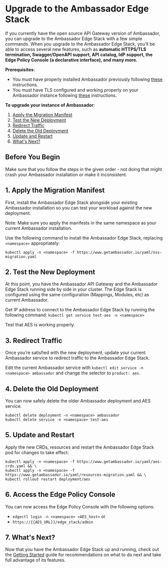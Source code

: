# Upgrade to the Ambassador Edge Stack

If you currently have the open source API Gateway version of Ambassador, you can upgrade to the Ambassador Edge Stack with a few simple commands. When you upgrade to the Ambassador Edge Stack, you'll be able to access several new features, such as **automatic HTTPS/TLS termination, Swagger/OpenAPI support, API catalog, IdP support, the Edge Policy Console (a declarative interface), and many more.**

**Prerequisites**:

* You must have properly installed Ambassador previously following [these](../install-ambassador-oss) instructions.
* You must have TLS configured and working properly on your Ambassador instance following [these](../tls-termination) instructions.

**To upgrade your instance of Ambassador**:

1. [Apply the Migration Manifest](#1-apply-the-migration-manifest)
2. [Test the New Deployment](#2-test-the-new-deployment)
3. [Redirect Traffic](#3-redirect-traffic)
4. [Delete the Old Deployment](#4-delete-the-old-deployment)
5. [Update and Restart](#5-update-and-restart)
6. [What's Next?](#6-whats-next)

## Before You Begin

Make sure that you follow the steps in the given order - not doing that might crash your Ambassador installation or make it inconsistent.

## 1. Apply the Migration Manifest

First, install the Ambassador Edge Stack alongside your existing Ambassador installation so you can test your workload against the new deployment.

Note: Make sure you apply the manifests in the same namespace as your current Ambassador installation.

Use the following command to install the Ambassador Edge Stack, replacing `<namespace>` appropriately:

```
kubectl apply -n <namespace> -f https://www.getambassador.io/yaml/oss-migration.yaml
```

## 2. Test the New Deployment

At this point, you have the Ambassador API Gateway and the Ambassador Edge Stack running side by side in your cluster. The Edge Stack is configured using the same configuration (Mappings, Modules, etc) as current Ambassador.

Get IP address to connect to the Ambassador Edge Stack by running the following command:
`kubectl get service test-aes -n <namespace>`

Test that AES is working properly.

## 3. Redirect Traffic

Once you’re satisfied with the new deployment, update your current Ambassador service to redirect traffic to the Ambassador Edge Stack.

Edit the current Ambassador service with `kubectl edit service -n <namespace> ambassador` and change the selector to `product: aes`.

## 4. Delete the Old Deployment

You can now safely delete the older Ambassador deployment and AES service.

```
kubectl delete deployment -n <namespace> ambassador
kubectl delete service -n <namespace> test-aes
```

## 5. Update and Restart

Apply the new CRDs, resources and restart the Ambassador Edge Stack pod for changes to take effect:

```
kubectl apply -n <namespace> -f https://www.getambassador.io/yaml/aes-crds.yaml && \
kubectl apply -n <namespace> -f https://www.getambassador.io/yaml/resources-migration.yaml && \
kubectl rollout restart deployment/aes
```

## 6. Access the Edge Policy Console

You can now access the Edge Policy Console with the following options:
* `edgectl login -n <namespace> <AES_host>` or
* `https://{{AES_URL}}/edge_stack/admin`

## 7. What's Next?

Now that you have the Ambassador Edge Stack up and running, check out the [Getting Started](../getting-started) guide for recommendations on what to do next and take full advantage of its features.
